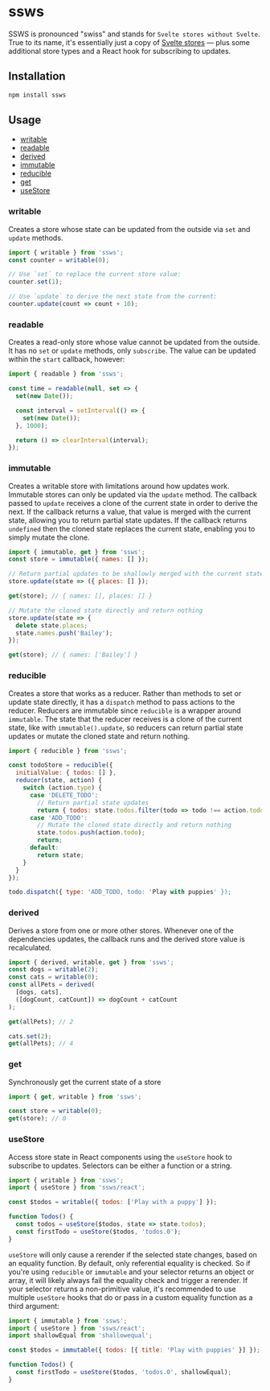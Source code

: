 # ssws

SSWS is pronounced "swiss" and stands for `Svelte stores without Svelte`. True to its name, it's essentially just a copy of [Svelte stores](https://svelte.dev/docs#svelte_store) — plus some additional store types and a React hook for subscribing to updates.

## Installation

```sh
npm install ssws
```

## Usage

- [writable](#writable)
- [readable](#readable)
- [derived](#derived)
- [immutable](#immutable)
- [reducible](#reducible)
- [get](#get)
- [useStore](#usestore)

### writable

Creates a store whose state can be updated from the outside via `set` and `update` methods.

```js
import { writable } from 'ssws';
const counter = writable(0);

// Use `set` to replace the current store value:
counter.set(1);

// Use `update` to derive the next state from the current:
counter.update(count => count + 10);
```

### readable

Creates a read-only store whose value cannot be updated from the outside. It has no `set` or `update` methods, only `subscribe`. The value can be updated within the `start` callback, however:

```js
import { readable } from 'ssws';

const time = readable(null, set => {
  set(new Date());

  const interval = setInterval(() => {
    set(new Date());
  }, 1000);

  return () => clearInterval(interval);
});
```

### immutable

Creates a writable store with limitations around how updates work. Immutable stores can only be updated via the `update` method. The callback passed to `update` receives a clone of the current state in order to derive the next. If the callback returns a value, that value is merged with the current state, allowing you to return partial state updates. If the callback returns `undefined` then the cloned state replaces the current state, enabling you to simply mutate the clone.

```js
import { immutable, get } from 'ssws';
const store = immutable({ names: [] });

// Return partial updates to be shallowly merged with the current state
store.update(state => ({ places: [] });

get(store); // { names: [], places: [] }

// Mutate the cloned state directly and return nothing
store.update(state => {
  delete state.places;
  state.names.push('Bailey');
});

get(store); // { names: ['Bailey'] }
```

### reducible

Creates a store that works as a reducer. Rather than methods to set or update state directly, it has a `dispatch` method to pass actions to the reducer. Reducers are immutable since `reducible` is a wrapper around `immutable`. The state that the reducer receives is a clone of the current state, like with `immutable().update`, so reducers can return partial state updates or mutate the cloned state and return nothing.

```js
import { reducible } from 'ssws';

const todoStore = reducible({
  initialValue: { todos: [] },
  reducer(state, action) {
    switch (action.type) {
      case 'DELETE_TODO':
        // Return partial state updates
        return { todos: state.todos.filter(todo => todo !== action.todo) };
      case 'ADD_TODO':
        // Mutate the cloned state directly and return nothing
        state.todos.push(action.todo);
        return;
      default:
        return state;
    }
  }
});

todo.dispatch({ type: 'ADD_TODO, todo: 'Play with puppies' });
```

### derived

Derives a store from one or more other stores. Whenever one of the dependencies updates, the callback runs and the derived store value is recalculated.

```js
import { derived, writable, get } from 'ssws';
const dogs = writable(2);
const cats = writable(0);
const allPets = derived(
  [dogs, cats],
  ([dogCount, catCount]) => dogCount + catCount
);

get(allPets); // 2

cats.set(2);
get(allPets); // 4
```

### get

Synchronously get the current state of a store

```js
import { get, writable } from 'ssws';

const store = writable(0);
get(store); // 0
```

### useStore

Access store state in React components using the `useStore` hook to subscribe to updates. Selectors can be either a function or a string.

```js
import { writable } from 'ssws';
import { useStore } from 'ssws/react';

const $todos = writable({ todos: ['Play with a puppy'] });

function Todos() {
  const todos = useStore($todos, state => state.todos);
  const firstTodo = useStore($todos, 'todos.0');
}
```

`useStore` will only cause a rerender if the selected state changes, based on an equality function. By default, only referential equality is checked. So if you're using `reducible` or `immutable` and your selector returns an object or array, it will likely always fail the equality check and trigger a rerender. If your selector returns a non-primitive value, it's recommended to use multiple `useStore` hooks that do or pass in a custom equality function as a third argument:

```js
import { immutable } from 'ssws';
import { useStore } from 'ssws/react';
import shallowEqual from 'shallowequal';

const $todos = immutable({ todos: [{ title: 'Play with puppies' }] });

function Todos() {
  const firstTodo = useStore($todos, 'todos.0', shallowEqual);
}
```
